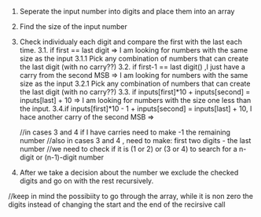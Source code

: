 1. Seperate the input number into digits and place them into an array
2. Find the size of the input number
3. Check individualy each digit and compare the first with the last each time.
    3.1. if first == last digit => I am looking for numbers with the same size as the input
        3.1.1 Pick any combination of numbers that can create the last digit (with no carry??)
    3.2. if first-1 == last digit() ,I just have a carry from the second MSB => I am looking for numbers with the same size as the input
        3.2.1 Pick any combination of numbers that can create the last digit (with no carry??)
    3.3. if inputs[first]*10 + inputs[second]  = inputs[last] + 10 => I am looking for numbers with the size one less than the input.
    3.4.if inputs[first]*10 - 1 + inputs[second]  = inputs[last] + 10, I hace another carry of the second MSB =>
    
    //in cases 3 and 4 if I have carries need to make -1 the remaining number
    //also in cases 3 and 4 , need to make: first two digits - the last number
    //we need to check if it is (1 or 2) or (3 or 4) to search for a n-digit or (n-1)-digit number
4. After we take a decision about the number we exclude the checked digits and go on with the rest recursively.



//keep in mind the possibiity to go through the array, while it is non zero the digits instead of changing the start and the end of the recirsive call
